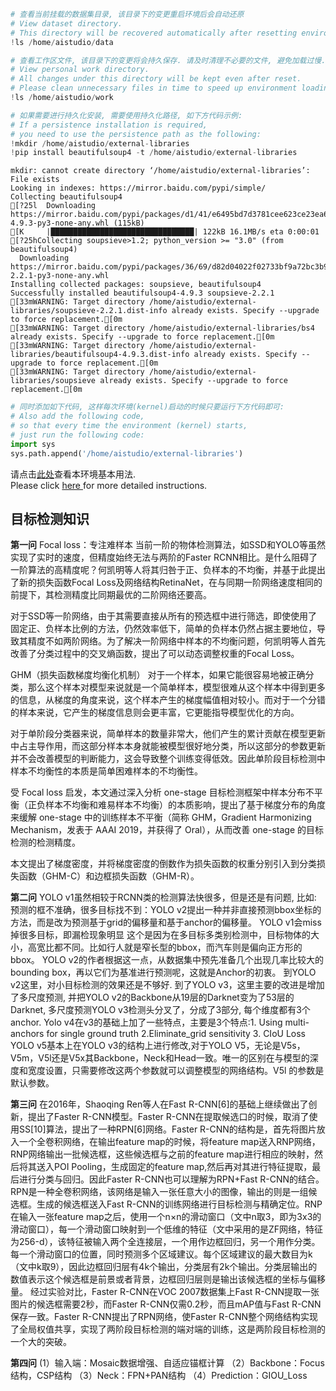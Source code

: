 ```python
# 查看当前挂载的数据集目录, 该目录下的变更重启环境后会自动还原
# View dataset directory. 
# This directory will be recovered automatically after resetting environment. 
!ls /home/aistudio/data
```


```python
# 查看工作区文件, 该目录下的变更将会持久保存. 请及时清理不必要的文件, 避免加载过慢.
# View personal work directory. 
# All changes under this directory will be kept even after reset. 
# Please clean unnecessary files in time to speed up environment loading. 
!ls /home/aistudio/work
```


```python
# 如果需要进行持久化安装, 需要使用持久化路径, 如下方代码示例:
# If a persistence installation is required, 
# you need to use the persistence path as the following: 
!mkdir /home/aistudio/external-libraries
!pip install beautifulsoup4 -t /home/aistudio/external-libraries
```

    mkdir: cannot create directory ‘/home/aistudio/external-libraries’: File exists
    Looking in indexes: https://mirror.baidu.com/pypi/simple/
    Collecting beautifulsoup4
    [?25l  Downloading https://mirror.baidu.com/pypi/packages/d1/41/e6495bd7d3781cee623ce23ea6ac73282a373088fcd0ddc809a047b18eae/beautifulsoup4-4.9.3-py3-none-any.whl (115kB)
    [K     |████████████████████████████████| 122kB 16.1MB/s eta 0:00:01
    [?25hCollecting soupsieve>1.2; python_version >= "3.0" (from beautifulsoup4)
      Downloading https://mirror.baidu.com/pypi/packages/36/69/d82d04022f02733bf9a72bc3b96332d360c0c5307096d76f6bb7489f7e57/soupsieve-2.2.1-py3-none-any.whl
    Installing collected packages: soupsieve, beautifulsoup4
    Successfully installed beautifulsoup4-4.9.3 soupsieve-2.2.1
    [33mWARNING: Target directory /home/aistudio/external-libraries/soupsieve-2.2.1.dist-info already exists. Specify --upgrade to force replacement.[0m
    [33mWARNING: Target directory /home/aistudio/external-libraries/bs4 already exists. Specify --upgrade to force replacement.[0m
    [33mWARNING: Target directory /home/aistudio/external-libraries/beautifulsoup4-4.9.3.dist-info already exists. Specify --upgrade to force replacement.[0m
    [33mWARNING: Target directory /home/aistudio/external-libraries/soupsieve already exists. Specify --upgrade to force replacement.[0m



```python
# 同时添加如下代码, 这样每次环境(kernel)启动的时候只要运行下方代码即可: 
# Also add the following code, 
# so that every time the environment (kernel) starts, 
# just run the following code: 
import sys 
sys.path.append('/home/aistudio/external-libraries')
```

请点击[此处](https://ai.baidu.com/docs#/AIStudio_Project_Notebook/a38e5576)查看本环境基本用法.  <br>
Please click [here ](https://ai.baidu.com/docs#/AIStudio_Project_Notebook/a38e5576) for more detailed instructions. 

## 目标检测知识
**第一问**
Focal loss：专注难样本
当前一阶的物体检测算法，如SSD和YOLO等虽然实现了实时的速度，但精度始终无法与两阶的Faster RCNN相比。是什么阻碍了一阶算法的高精度呢？何凯明等人将其归咎于正、负样本的不均衡，并基于此提出了新的损失函数Focal Loss及网络结构RetinaNet，在与同期一阶网络速度相同的前提下，其检测精度比同期最优的二阶网络还要高。

对于SSD等一阶网络，由于其需要直接从所有的预选框中进行筛选，即使使用了固定正、负样本比例的方法，仍然效率低下，简单的负样本仍然占据主要地位，导致其精度不如两阶网络。为了解决一阶网络中样本的不均衡问题，何凯明等人首先改善了分类过程中的交叉熵函数，提出了可以动态调整权重的Focal Loss。

GHM（损失函数梯度均衡化机制）
对于一个样本，如果它能很容易地被正确分类，那么这个样本对模型来说就是一个简单样本，模型很难从这个样本中得到更多的信息，从梯度的角度来说，这个样本产生的梯度幅值相对较小。而对于一个分错的样本来说，它产生的梯度信息则会更丰富，它更能指导模型优化的方向。

对于单阶段分类器来说，简单样本的数量非常大，他们产生的累计贡献在模型更新中占主导作用，而这部分样本本身就能被模型很好地分类，所以这部分的参数更新并不会改善模型的判断能力，这会导致整个训练变得低效。因此单阶段目标检测中样本不均衡性的本质是简单困难样本的不均衡性。

受 Focal loss 启发，本文通过深入分析 one-stage 目标检测框架中样本分布不平衡（正负样本不均衡和难易样本不均衡）的本质影响，提出了基于梯度分布的角度来缓解 one-stage 中的训练样本不平衡（简称 GHM，Gradient Harmonizing Mechanism，发表于 AAAI 2019，并获得了 Oral），从而改善 one-stage 的目标检测的检测精度。

本文提出了梯度密度，并将梯度密度的倒数作为损失函数的权重分别引入到分类损失函数（GHM-C）和边框损失函数（GHM-R）。

**第二问**
YOLO v1虽然相较于RCNN类的检测算法快很多，但是还是有问题, 比如: 预测的框不准确，很多目标找不到：YOLO v2提出一种并非直接预测bbox坐标的方法，而是改为预测基于grid的偏移量和基于anchor的偏移量。
YOLO v1会miss掉很多目标，即漏检现象明显
这个是因为在多目标多类别检测中，目标物体的大小，高宽比都不同。比如行人就是窄长型的bbox，而汽车则是偏向正方形的bbox。
YOLO v2的作者根据这一点，从数据集中预先准备几个出现几率比较大的bounding box，再以它们为基准进行预测呢，这就是Anchor的初衷。
到YOLO v2这里，对小目标检测的效果还是不够好.
到了YOLO v3，这里主要的改进是增加了多尺度预测, 并把YOLO v2的Backbone从19层的Darknet变为了53层的Darknet, 多尺度预测YOLO v3检测头分叉了，分成了3部分, 每个维度都有3个anchor.
Yolo v4在v3的基础上加了一些特点，主要是3个特点:1. Using multi-anchors for single ground truth
2.Eliminate_grid sensitivity 3. CIoU Loss
YOLO v5基本上在YOLO v3的结构上进行修改,对于YOLO V5，无论是V5s，V5m，V5l还是V5x其Backbone，Neck和Head一致。唯一的区别在与模型的深度和宽度设置，只需要修改这两个参数就可以调整模型的网络结构。V5l 的参数是默认参数。

**第三问**
在2016年，Shaoqing Ren等人在Fast R-CNN[6]的基础上继续做出了创新，提出了Faster R-CNN模型。Faster R-CNN在提取候选口的时候，取消了使用SS[10]算法，提出了一种RPN[6]网络。Faster R-CNN的结构是，首先将图片放入一个全卷积网络，在输出feature map的时候，将feature map送入RNP网络，RNP网络输出一批候选框，这些候选框与之前的feature map进行相应的映射，然后将其送入POI Pooling，生成固定的feature map,然后再对其进行特征提取，最后进行分类与回归。因此Faster R-CNN也可以理解为RPN+Fast R-CNN的结合。
RPN是一种全卷积网络，该网络是输入一张任意大小的图像，输出的则是一组候选框。生成的候选框送入Fast R-CNN的训练网络进行目标检测与精确定位。RNP在输入一张feature map之后，使用一个n×n的滑动窗口（文中n取3，即为3x3的滑动窗口），每一个滑动窗口映射到一个低维的特征（文中采用的是ZF网络，特征为256-d），该特征被输入两个全连接层，一个用作边框回归，另一个用作分类。每一个滑动窗口的位置，同时预测多个区域建议。每个区域建议的最大数目为k（文中k取9），因此边框回归层有4k个输出，分类层有2k个输出。分类层输出的数值表示这个候选框是前景或者背景，边框回归层则是输出该候选框的坐标与偏移量。
经过实验对比，Faster R-CNN在VOC 2007数据集上Fast R-CNN提取一张图片的候选框需要2秒，而Faster R-CNN仅需0.2秒，而且mAP值与Fast R-CNN保存一致。Faster R-CNN提出了RPN网络，使Faster R-CNN整个网络结构实现了全局权值共享，实现了两阶段目标检测的端对端的训练，这是两阶段目标检测的一个大的突破。

**第四问**
  (1）输入端：Mosaic数据增强、自适应锚框计算
（2）Backbone：Focus结构，CSP结构
（3）Neck：FPN+PAN结构
（4）Prediction：GIOU_Loss
